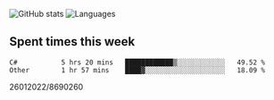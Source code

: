 ![GitHub stats](https://github-readme-stats.vercel.app/api?username=emipa606&theme=github_dark&show_icons=true) 
![Languages](https://github-readme-stats.vercel.app/api/top-langs/?username=emipa606&theme=github_dark&layout=compact)

## Spent times this week
<!--START_SECTION:waka-->

```text
C#           5 hrs 20 mins   ████████████▒░░░░░░░░░░░░   49.52 %
Other        1 hr 57 mins    ████▓░░░░░░░░░░░░░░░░░░░░   18.09 %
```

<!--END_SECTION:waka-->


26012022/8690260
